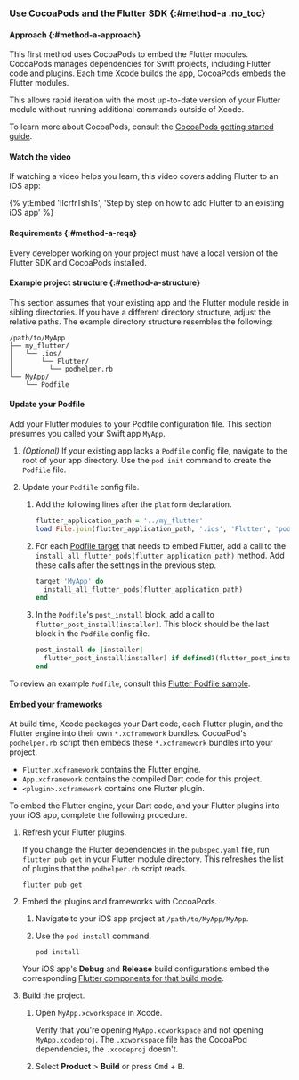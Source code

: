 ### Use CocoaPods and the Flutter SDK {:#method-a .no_toc}

#### Approach {:#method-a-approach}

This first method uses CocoaPods to embed the Flutter modules.
CocoaPods manages dependencies for Swift projects,
including Flutter code and plugins.
Each time Xcode builds the app,
CocoaPods embeds the Flutter modules.

This allows rapid iteration with the most up-to-date
version of your Flutter module without running additional
commands outside of Xcode.

To learn more about CocoaPods,
consult the [CocoaPods getting started guide][].

#### Watch the video

If watching a video helps you learn,
this video covers adding Flutter to an iOS app:

{% ytEmbed 'IIcrfrTshTs', 'Step by step on how to add Flutter to an existing iOS app' %}

#### Requirements {:#method-a-reqs}

Every developer working on your project must have a local version
of the Flutter SDK and CocoaPods installed.

#### Example project structure {:#method-a-structure}

This section assumes that your existing app and
the Flutter module reside in sibling directories.
If you have a different directory structure,
adjust the relative paths.
The example directory structure resembles the following:

```plaintext
/path/to/MyApp
├── my_flutter/
│   └── .ios/
│       └── Flutter/
│         └── podhelper.rb
└── MyApp/
    └── Podfile
```

#### Update your Podfile

Add your Flutter modules to your Podfile configuration file.
This section presumes you called your Swift app `MyApp`.

1. _(Optional)_ If your existing app lacks a `Podfile` config file,
   navigate to the root of your app directory.
   Use the `pod init` command to create the `Podfile` file.

1. Update your `Podfile` config file.

   1. Add the following lines after the `platform` declaration.

      ```ruby title="MyApp/Podfile"
      flutter_application_path = '../my_flutter'
      load File.join(flutter_application_path, '.ios', 'Flutter', 'podhelper.rb')
      ```

   1. For each [Podfile target][] that needs to embed Flutter,
      add a call to the
      `install_all_flutter_pods(flutter_application_path)` method.
      Add these calls after the settings in the previous step.

      ```ruby title="MyApp/Podfile"
      target 'MyApp' do
        install_all_flutter_pods(flutter_application_path)
      end
      ```

   1. In the `Podfile`'s `post_install` block,
      add a call to `flutter_post_install(installer)`.
      This block should be the last block in the `Podfile` config file.

      ```ruby title="MyApp/Podfile"
      post_install do |installer|
        flutter_post_install(installer) if defined?(flutter_post_install)
      end
      ```

To review an example `Podfile`, consult this [Flutter Podfile sample][].

#### Embed your frameworks

At build time, Xcode packages your Dart code, each Flutter plugin,
and the Flutter engine into their own `*.xcframework` bundles.
CocoaPod's `podhelper.rb` script then embeds these
`*.xcframework` bundles into your project.

* `Flutter.xcframework` contains the Flutter engine.
* `App.xcframework` contains the compiled Dart code for this project.
* `<plugin>.xcframework` contains one Flutter plugin.

To embed the Flutter engine, your Dart code, and your Flutter plugins
into your iOS app, complete the following procedure.

1. Refresh your Flutter plugins.

   If you change the Flutter dependencies in the `pubspec.yaml` file,
   run `flutter pub get` in your Flutter module directory.
   This refreshes the list of plugins that the `podhelper.rb` script reads.

   ```console
   flutter pub get
   ```

1. Embed the plugins and frameworks with CocoaPods.

   1. Navigate to your iOS app project at `/path/to/MyApp/MyApp`.

   1. Use the `pod install` command.

      ```console
      pod install
      ```

   Your iOS app's **Debug** and **Release** build configurations embed
   the corresponding [Flutter components for that build mode][build-modes].

1. Build the project.

   1. Open `MyApp.xcworkspace` in Xcode.

      Verify that you're opening `MyApp.xcworkspace` and
      not opening `MyApp.xcodeproj`.
      The `.xcworkspace` file has the CocoaPod dependencies,
      the `.xcodeproj` doesn't.

   1. Select **Product** > **Build** or press <kbd>Cmd</kbd> + <kbd>B</kbd>.

[build-modes]: /testing/build-modes
[CocoaPods getting started guide]: https://guides.cocoapods.org/using/using-cocoapods.html
[Podfile target]: https://guides.cocoapods.org/syntax/podfile.html#target
[Flutter Podfile sample]: https://github.com/flutter/samples/blob/main/add_to_app/plugin/ios_using_plugin/Podfile

